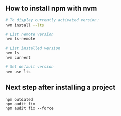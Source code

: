 ## How to install npm with nvm

```bash
# To display currently activated version:
nvm install --lts

# List remote version
nvm ls-remote

# List installed version
nvm ls
nvm current

# Set default version
nvm use lts
```



## Next step after installing a project

```shell
npm outdated
npm audit fix
npm audit fix --force
```
